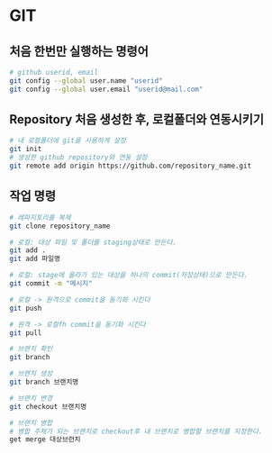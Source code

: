# GIT

## 처음 한번만 실행하는 명령어

```bash
# github userid, email
git config --global user.name "userid"
git config --global user.email "userid@mail.com"
```

## Repository 처음 생성한 후, 로컬폴더와 연동시키기

```bash
# 내 로컬폴더에 git을 사용하게 설정
git init
# 생성한 github repository와 연동 설정
git remote add origin https://github.com/repository_name.git
```

## 작업 명령

```bash
# 레파지토리를 복제
git clone repository_name

# 로컬: 대상 파일 및 폴더를 staging상태로 만든다.
git add .
git add 파일명

# 로컬: stage에 올라가 있는 대상을 하나의 commit(저장상태)으로 만든다.
git commit -m "메시지"

# 로컬 -> 원격으로 commit을 동기화 시킨다
git push

# 원격 -> 로컬fh commit을 동기화 시킨다
git pull

# 브랜치 확인
git branch

# 브랜치 생성
git branch 브랜치명

# 브랜치 변경
git checkout 브랜치명

# 브랜치 병합
# 병합 주체가 되는 브랜치로 checkout후 내 브랜치로 병합할 브랜치를 지정한다.
get merge 대상브런치
```
